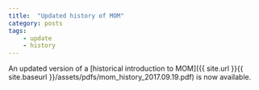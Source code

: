 ```yaml
---
title:  "Updated history of MOM"
category: posts
tags: 
    - update 
    - history
---
```


An updated version of a [historical introduction to MOM]({{ site.url }}{{ site.baseurl }}/assets/pdfs/mom_history_2017.09.19.pdf) is now available.
